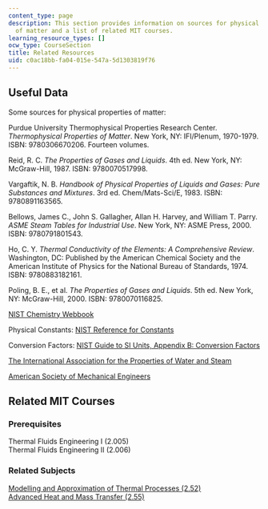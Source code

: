 ```yaml
---
content_type: page
description: This section provides information on sources for physical properties
  of matter and a list of related MIT courses.
learning_resource_types: []
ocw_type: CourseSection
title: Related Resources
uid: c0ac18bb-fa04-015e-547a-5d1303819f76
---
```


Useful Data
-----------

Some sources for physical properties of matter:

Purdue University Thermophysical Properties Research Center. _Thermophysical Properties of Matter_. New York, NY: IFI/Plenum, 1970-1979. ISBN: 9780306670206. Fourteen volumes.

Reid, R. C. _The Properties of Gases and Liquids_. 4th ed. New York, NY: McGraw-Hill, 1987. ISBN: 9780070517998.

Vargaftik, N. B. _Handbook of Physical Properties of Liquids and Gases: Pure Substances and Mixtures_. 3rd ed. Chem/Mats-Sci/E, 1983. ISBN: 9780891163565.

Bellows, James C., John S. Gallagher, Allan H. Harvey, and William T. Parry. _ASME Steam Tables for Industrial Use_. New York, NY: ASME Press, 2000. ISBN: 9780791801543.

Ho, C. Y. _Thermal Conductivity of the Elements: A Comprehensive Review_. Washington, DC: Published by the American Chemical Society and the American Institute of Physics for the National Bureau of Standards, 1974. ISBN: 9780883182161.

Poling, B. E., et al. _The Properties of Gases and Liquids_. 5th ed. New York, NY: McGraw-Hill, 2000. ISBN: 9780070116825.

[NIST Chemistry Webbook](http://webbook.nist.gov/chemistry/fluid/)

Physical Constants: [NIST Reference for Constants](http://physics.nist.gov/cuu/Constants/index.html)

Conversion Factors: [NIST Guide to SI Units, Appendix B: Conversion Factors](http://physics.nist.gov/Pubs/SP811/appenB.html)

[The International Association for the Properties of Water and Steam](http://www.iapws.org/)

[American Society of Mechanical Engineers](http://www.asme.org/)

Related MIT Courses
-------------------

### Prerequisites

Thermal Fluids Engineering I (2.005)  
Thermal Fluids Engineering II (2.006)

### Related Subjects

[Modelling and Approximation of Thermal Processes (2.52)](http://web.mit.edu/2.52/www/index.html)  
[Advanced Heat and Mass Transfer (2.55)](http://web.archive.org/web/20090118092240/http://web.mit.edu/2.55/www/index.html)